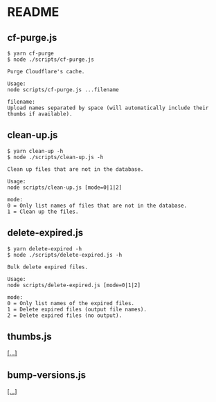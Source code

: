 # README

## cf-purge.js

```none
$ yarn cf-purge
$ node ./scripts/cf-purge.js

Purge Cloudflare's cache.

Usage:
node scripts/cf-purge.js ...filename

filename:
Upload names separated by space (will automatically include their thumbs if available).
```

## clean-up.js

```none
$ yarn clean-up -h
$ node ./scripts/clean-up.js -h

Clean up files that are not in the database.

Usage:
node scripts/clean-up.js [mode=0|1|2]

mode:
0 = Only list names of files that are not in the database.
1 = Clean up the files.
```

## delete-expired.js

```none
$ yarn delete-expired -h
$ node ./scripts/delete-expired.js -h

Bulk delete expired files.

Usage:
node scripts/delete-expired.js [mode=0|1|2]

mode:
0 = Only list names of the expired files.
1 = Delete expired files (output file names).
2 = Delete expired files (no output).
```

## thumbs.js

[\[...\]](https://github.com/BobbyWibowo/lolisafe#script-for-missing-thumbnails)

## bump-versions.js

[\[...\]](https://github.com/BobbyWibowo/lolisafe/tree/safe.fiery.me/src#readme)
